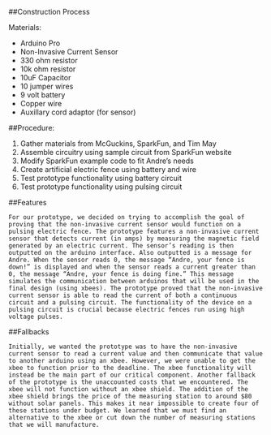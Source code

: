 ##Construction Process
	
Materials:
-	Arduino Pro 
-	Non-Invasive Current Sensor
-	330 ohm resistor
-	10k ohm resistor
-	10uF Capacitor
-	10 jumper wires
-	9 volt battery
-	Copper wire
-	Auxillary cord adaptor (for sensor)

##Procedure:
1.	Gather materials from McGuckins, SparkFun, and Tim May
2.	Assemble circuitry using sample circuit from SparkFun website
3.	Modify SparkFun example code to fit Andre’s needs
4.	Create artificial electric fence using battery and wire
5.	Test prototype functionality using battery circuit
6.	Test prototype functionality using pulsing circuit

##Features

	For our prototype, we decided on trying to accomplish the goal of proving that the non-invasive current sensor would function on a pulsing electric fence. The prototype features a non-invasive current sensor that detects current (in amps) by measuring the magnetic field generated by an electric current. The sensor’s reading is then outputted on the arduino interface. Also outputted is a message for Andre. When the sensor reads 0, the message “Andre, your fence is down!” is displayed and when the sensor reads a current greater than 0, the message “Andre, your fence is doing fine.” This message simulates the communication between arduinos that will be used in the final design (using xbees). The prototype proved that the non-invasive current sensor is able to read the current of both a continuous circuit and a pulsing circuit. The functionality of the device on a pulsing circuit is crucial because electric fences run using high voltage pulses.

##Fallbacks

	Initially, we wanted the prototype was to have the non-invasive current sensor to read a current value and then communicate that value to another arduino using an xbee. However, we were unable to get the xbee to function prior to the deadline. The xbee functionality will instead be the main part of our critical component. Another fallback of the prototype is the unaccounted costs that we encountered. The xbee will not function without an xbee shield. The addition of the xbee shield brings the price of the measuring station to around $80 without solar panels. This makes it near impossible to create four of these stations under budget. We learned that we must find an alternative to the xbee or cut down the number of measuring stations that we will manufacture. 
 
  

